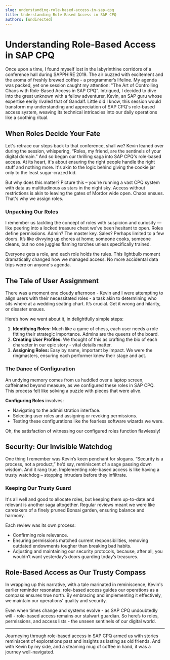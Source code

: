 ```yaml
---
slug: understanding-role-based-access-in-sap-cpq
title: Understanding Role Based Access in SAP CPQ
authors: [undirected]
---
```



# Understanding Role-Based Access in SAP CPQ

Once upon a time, I found myself lost in the labyrinthine corridors of a conference hall during SAPPHIRE 2019. The air buzzed with excitement and the aroma of freshly brewed coffee - a programmer’s lifeline. My agenda was packed, yet one session caught my attention: "The Art of Controlling Chaos with Role-Based Access in SAP CPQ". Intrigued, I decided to dive into the great unknown with a fellow adventurer, Kevin, an SAP guru whose expertise eerily rivaled that of Gandalf. Little did I know, this session would transform my understanding and appreciation of SAP CPQ's role-based access system, weaving its technical intricacies into our daily operations like a soothing ritual. 

## When Roles Decide Your Fate

Let's retrace our steps back to that conference, shall we? Kevin leaned over during the session, whispering, “Roles, my friend, are the sentinels of your digital domain.” And so began our thrilling saga into SAP CPQ's role-based access. At its heart, it's about ensuring the right people handle the right stuff and nothing more. It's akin to the logic behind giving the cookie jar only to the least sugar-crazed kid.

But why does this matter? Picture this – you're running a vast CPQ system with data as multitudinous as stars in the night sky. Access without restrictions is akin to leaving the gates of Mordor wide open. Chaos ensues. That's why we assign roles.

### Unpacking Our Roles

I remember us tackling the concept of roles with suspicion and curiosity — like peering into a locked treasure chest we've been hesitant to open. Roles define permissions. Admin? The master key. Sales? Perhaps limited to a few doors. It’s like divvying up chores at home; someone cooks, someone cleans, but no one juggles flaming torches unless specifically trained.

Everyone gets a role, and each role holds the rules. This lightbulb moment dramatically changed how we managed access. No more accidental data trips were on anyone's agenda. 

## The Tale of User Assignment

There was a moment one cloudy afternoon - Kevin and I were attempting to align users with their necessitated roles - a task akin to determining who sits where at a wedding seating chart. It’s crucial. Get it wrong and hilarity, or disaster ensues. 

Here’s how we went about it, in delightfully simple steps:
1. **Identifying Roles:** Much like a game of chess, each user needs a role fitting their strategic importance. Admins are the queens of the board.
2. **Creating User Profiles:** We thought of this as crafting the bio of each character in our epic story - vital details matter.
3. **Assigning Roles:** Easy by name, important by impact. We were the ringmasters, ensuring each performer knew their stage and act. 

### The Dance of Configuration

An undying memory comes from us huddled over a laptop screen, caffeinated beyond measure, as we configured these roles in SAP CPQ. This process felt like solving a puzzle with pieces that were alive. 

**Configuring Roles** involves:
- Navigating to the administration interface.
- Selecting user roles and assigning or revoking permissions.
- Testing these configurations like the fearless software wizards we were.

Oh, the satisfaction of witnessing our configured roles function flawlessly!

## Security: Our Invisible Watchdog

One thing I remember was Kevin’s keen penchant for slogans. “Security is a process, not a product,” he’d say, reminiscent of a sage passing down wisdom. And it rang true. Implementing role-based access is like having a trusty watchdog – stopping intruders before they infiltrate.

### Keeping Our Trusty Guard

It's all well and good to allocate roles, but keeping them up-to-date and relevant is another saga altogether. Regular reviews meant we were like caretakers of a finely pruned Bonsai garden, ensuring balance and harmony.

Each review was its own process:
- Confirming role relevance.
- Ensuring permissions matched current responsibilities, removing outdated endowments tougher than breaking bad habits.
- Adjusting and maintaining our security protocols, because, after all, you wouldn’t want yesterday’s doors guarding today’s treasures.

## Role-Based Access as Our Trusty Compass

In wrapping up this narrative, with a tale marinated in reminiscence, Kevin's earlier reminder resonates: role-based access guides our operations as a compass ensures true north. By embracing and implementing it effectively, we maintain our operations' quality and security. 

Even when times change and systems evolve - as SAP CPQ undoubtedly will - role-based access remains our stalwart guardian. So here’s to roles, permissions, and access lists - the unseen sentinels of our digital world.

---

Journeying through role-based access in SAP CPQ armed us with stories reminiscent of explorations past and insights as lasting as old friends. And with Kevin by my side, and a steaming mug of coffee in hand, it was a journey well-navigated.